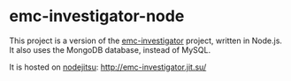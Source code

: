 emc-investigator-node
=====================

This project is a version of the [emc-investigator](https://github.com/mangstadt/emc-investigator) project, written in Node.js.  It also uses the MongoDB database, instead of MySQL.

It is hosted on [nodejitsu](nodejitsu.com): http://emc-investigator.jit.su/

